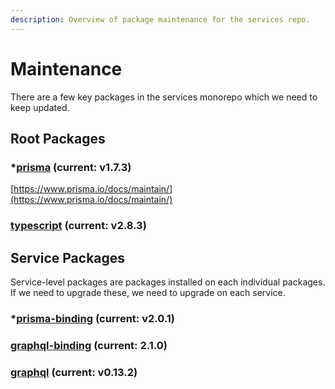 ```yaml
---
description: Overview of package maintenance for the services repo.
---
```


# Maintenance

There are a few key packages in the services monorepo which we need to keep updated.

## Root Packages

### \*[prisma](https://github.com/prisma/prisma) \(current: v1.7.3\)

[https://www.prisma.io/docs/maintain/](https://www.prisma.io/docs/maintain/)

### [typescript](https://github.com/Microsoft/TypeScript) \(current: v2.8.3\)

## Service Packages

Service-level packages are packages installed on each individual packages. If we need to upgrade these, we need to upgrade on each service.

### \*[prisma-binding](https://github.com/prisma/prisma-binding) \(current: v2.0.1\)

### [graphql-binding](https://github.com/graphql-binding/graphql-binding) \(current: 2.1.0\)

### [graphql](https://github.com/graphql/graphql-js) \(current: v0.13.2\)

